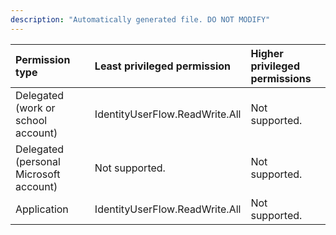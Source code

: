 ```yaml
---
description: "Automatically generated file. DO NOT MODIFY"
---
```


|Permission type|Least privileged permission|Higher privileged permissions|
|:---|:---|:---|
|Delegated (work or school account)|IdentityUserFlow.ReadWrite.All|Not supported.|
|Delegated (personal Microsoft account)|Not supported.|Not supported.|
|Application|IdentityUserFlow.ReadWrite.All|Not supported.|

